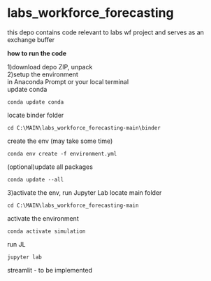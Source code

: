 # labs_workforce_forecasting

this depo contains code relevant to labs wf project and serves as an exchange buffer        

<b>how to run the code</b>   
              
1)download depo ZIP, unpack        
2)setup the environment              
in Anaconda Prompt or your local terminal       
update conda
```
conda update conda
```
locate binder folder 
```        
cd C:\MAIN\labs_workforce_forecasting-main\binder   
```         
create the env (may take some time)
```
conda env create -f environment.yml         
```     
(optional)update all packages
```
conda update --all    
```    
3)activate the env, run Jupyter Lab
locate main folder 
```        
cd C:\MAIN\labs_workforce_forecasting-main
```  
activate the environment
```        
conda activate simulation
```  
run JL
```        
jupyter lab
```




streamlit - to be implemented
